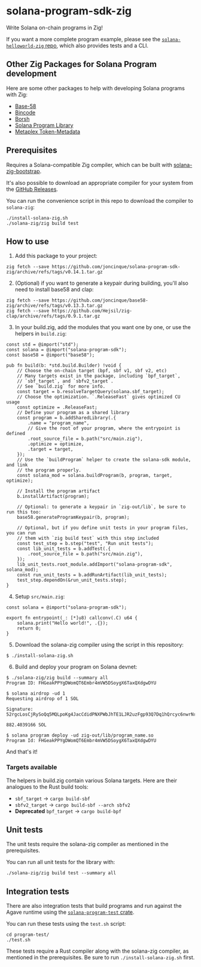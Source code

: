 # solana-program-sdk-zig

Write Solana on-chain programs in Zig!

If you want a more complete program example, please see the
[`solana-helloworld-zig` repo](https://github.com/joncinque/solana-helloworld-zig),
which also provides tests and a CLI.

## Other Zig Packages for Solana Program development

Here are some other packages to help with developing Solana programs with Zig:

* [Base-58](https://github.com/joncinque/base58-zig)
* [Bincode](https://github.com/joncinque/bincode-zig)
* [Borsh](https://github.com/joncinque/borsh-zig)
* [Solana Program Library](https://github.com/joncinque/solana-program-library-zig)
* [Metaplex Token-Metadata](https://github.com/joncinque/mpl-token-metadata-zig)

## Prerequisites

Requires a Solana-compatible Zig compiler, which can be built with
[solana-zig-bootstrap](https://github.com/joncinque/solana-zig-bootstrap).

It's also possible to download an appropriate compiler for your system from the
[GitHub Releases](https://github.com/joncinque/solana-zig-bootstrap/releases).

You can run the convenience script in this repo to download the compiler to
`solana-zig`:

```
./install-solana-zig.sh
./solana-zig/zig build test
```

## How to use

1. Add this package to your project:

```console
zig fetch --save https://github.com/joncinque/solana-program-sdk-zig/archive/refs/tags/v0.14.1.tar.gz
```

2. (Optional) if you want to generate a keypair during building, you'll also
need to install base58 and clap:

```console
zig fetch --save https://github.com/joncinque/base58-zig/archive/refs/tags/v0.13.3.tar.gz
zig fetch --save https://github.com/Hejsil/zig-clap/archive/refs/tags/0.9.1.tar.gz
```

3. In your build.zig, add the modules that you want one by one, or use the
helpers in `build.zig`:

```zig
const std = @import("std");
const solana = @import("solana-program-sdk");
const base58 = @import("base58");

pub fn build(b: *std.build.Builder) !void {
    // Choose the on-chain target (bpf, sbf v1, sbf v2, etc)
    // Many targets exist in the package, including `bpf_target`,
    // `sbf_target`, and `sbfv2_target`.
    // See `build.zig` for more info.
    const target = b.resolveTargetQuery(solana.sbf_target);
    // Choose the optimization. `.ReleaseFast` gives optimized CU usage
    const optimize = .ReleaseFast;
    // Define your program as a shared library
    const program = b.addSharedLibrary(.{
        .name = "program_name",
        // Give the root of your program, where the entrypoint is defined
        .root_source_file = b.path("src/main.zig"),
        .optimize = optimize,
        .target = target,
    });
    // Use the `buildProgram` helper to create the solana-sdk module, and link
    // the program properly.
    const solana_mod = solana.buildProgram(b, program, target, optimize);

    // Install the program artifact
    b.installArtifact(program);

    // Optional: to generate a keypair in `zig-out/lib`, be sure to run this too:
    base58.generateProgramKeypair(b, program);

    // Optional, but if you define unit tests in your program files, you can run
    // them with `zig build test` with this step included
    const test_step = b.step("test", "Run unit tests");
    const lib_unit_tests = b.addTest(.{
        .root_source_file = b.path("src/main.zig"),
    });
    lib_unit_tests.root_module.addImport("solana-program-sdk", solana_mod);
    const run_unit_tests = b.addRunArtifact(lib_unit_tests);
    test_step.dependOn(&run_unit_tests.step);
}
```

4. Setup `src/main.zig`:

```zig
const solana = @import("solana-program-sdk");

export fn entrypoint(_: [*]u8) callconv(.C) u64 {
    solana.print("Hello world!", .{});
    return 0;
}
```

5. Download the solana-zig compiler using the script in this repository:

```console
$ ./install-solana-zig.sh
```

6. Build and deploy your program on Solana devnet:

```console
$ ./solana-zig/zig build --summary all
Program ID: FHGeakPPYgDWomQT6Embr4mVW5DSoygX6TaxQXdgwDYU

$ solana airdrop -ud 1
Requesting airdrop of 1 SOL

Signature: 52rgcLosCjRySoQq5MQLpoKg4JacCdidPNXPWbJhTE1LJR2uzFgp93Q7Dq1hQrcyc6nwrNrieoN54GpyNe8H4j3T

882.4039166 SOL

$ solana program deploy -ud zig-out/lib/program_name.so
Program Id: FHGeakPPYgDWomQT6Embr4mVW5DSoygX6TaxQXdgwDYU
```

And that's it!

### Targets available

The helpers in build.zig contain various Solana targets. Here are their analogues
to the Rust build tools:

* `sbf_target` -> `cargo build-sbf`
* `sbfv2_target` -> `cargo build-sbf --arch sbfv2`
* **Deprecated** `bpf_target` -> `cargo build-bpf`

## Unit tests

The unit tests require the solana-zig compiler as mentioned in the prerequisites.

You can run all unit tests for the library with:

```console
./solana-zig/zig build test --summary all
```

## Integration tests

There are also integration tests that build programs and run against the Agave
runtime using the
[`solana-program-test` crate](https://crates.io/crates/solana-program-test).

You can run these tests using the `test.sh` script:

```console
cd program-test/
./test.sh
```

These tests require a Rust compiler along with the solana-zig compiler, as
mentioned in the prerequisites. Be sure to run `./install-solana-zig.sh` first.
